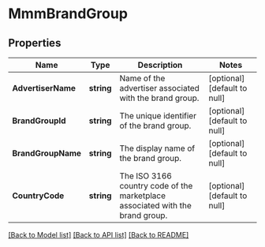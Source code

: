 # MmmBrandGroup

## Properties
Name | Type | Description | Notes
------------ | ------------- | ------------- | -------------
**AdvertiserName** | **string** | Name of the advertiser associated with the brand group. | [optional] [default to null]
**BrandGroupId** | **string** | The unique identifier of the brand group. | [optional] [default to null]
**BrandGroupName** | **string** | The display name of the brand group. | [optional] [default to null]
**CountryCode** | **string** | The ISO 3166 country code of the marketplace associated with the brand group. | [optional] [default to null]

[[Back to Model list]](../README.md#documentation-for-models) [[Back to API list]](../README.md#documentation-for-api-endpoints) [[Back to README]](../README.md)

